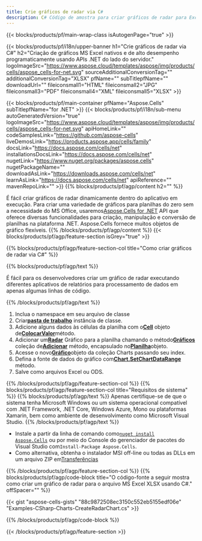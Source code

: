```yaml
---
title: Crie gráficos de radar via C#
description: C# Código de amostra para criar gráficos de radar para Excel usando a Biblioteca .NET. Use este código para criar um gráfico de radar para MS Excel em VB.NET, Asp.NET ou qualquer aplicativo baseado em .NET.
---
```

{{< blocks/products/pf/main-wrap-class isAutogenPage="true" >}}

{{< blocks/products/pf/i18n/upper-banner h1="Crie gráficos de radar via C#" h2="Criação de gráficos MS Excel nativos e de alto desempenho programaticamente usando APIs .NET do lado do servidor." logoImageSrc="https://www.aspose.cloud/templates/aspose/img/products/cells/aspose_cells-for-net.svg" sourceAdditionalConversionTag="" additionalConversionTag="XLSX" pfName="" subTitlepfName="" downloadUrl="" fileiconsmall1="HTML" fileiconsmall2="JPG" fileiconsmall3="PDF" fileiconsmall4="XML" fileiconsmall5="XLSX" >}}

{{< blocks/products/pf/main-container pfName="Aspose.Cells" subTitlepfName="for .NET" >}}
{{< blocks/products/pf/i18n/sub-menu autoGeneratedVersion="true" logoImageSrc="https://www.aspose.cloud/templates/aspose/img/products/cells/aspose_cells-for-net.svg" apiHomeLink="" codeSamplesLink="https://github.com/aspose-cells" liveDemosLink="https://products.aspose.app/cells/family" docsLink="https://docs.aspose.com/cells/net" installationsDocsLink="https://docs.aspose.com/cells/net" nugetLink="https://www.nuget.org/packages/aspose.cells" nugetPackageName="" downloadAsLink="https://downloads.aspose.com/cells/net" learnAsLink="https://docs.aspose.com/cells/net" apiReference="" mavenRepoLink="" >}}
{{% blocks/products/pf/agp/content h2="" %}}

É fácil criar gráficos de radar dinamicamente dentro do aplicativo em execução. Para criar uma variedade de gráficos para planilhas do zero sem a necessidade do MS Office, usaremos[Aspose.Cells for .NET](https://products.aspose.com/cells/net) API que oferece diversas funcionalidades para criação, manipulação e conversão de planilhas na plataforma .NET. Aspose.Cells fornece muitos objetos de gráfico flexíveis.
{{% /blocks/products/pf/agp/content %}}
{{< blocks/products/pf/agp/feature-section isGrey="true" >}}

{{% blocks/products/pf/agp/feature-section-col title="Como criar gráficos de radar via C#" %}}

{{% blocks/products/pf/agp/text %}}

É fácil para os desenvolvedores criar um gráfico de radar executando diferentes aplicativos de relatórios para processamento de dados em apenas algumas linhas de código.

{{% /blocks/products/pf/agp/text %}}

1. Inclua o namespace em seu arquivo de classe
1.  Criar[**pasta de trabalho**](https://reference.aspose.com/cells/net/aspose.cells/workbook) instância de classe.
1.  Adicione alguns dados às células da planilha com o[**Cell**](https://reference.aspose.com/cells/net/aspose.cells/cell) objeto de[**ColocarValor**](https://reference.aspose.com/cells/net/aspose.cells/cell/methods/putvalue/index)método.
1.  Adicionar um[**Radar**](https://reference.aspose.com/cells/net/aspose.cells.charts/charttype) Gráfico para a planilha chamando o método[**Gráficos**](https://reference.aspose.com/cells/net/aspose.cells.charts/chartcollection) coleção de[**Adicionar**](https://reference.aspose.com/cells/net/aspose.cells.charts/chartcollection/methods/add) método, encapsulado no[**Planilha**](https://reference.aspose.com/cells/net/aspose.cells/worksheet)objeto.
1.  Acesse o novo[**Gráfico**](https://reference.aspose.com/cells/net/aspose.cells.charts/chart)objeto da coleção Charts passando seu index.
1.  Defina a fonte de dados do gráfico com[**Chart.SetChartDataRange**](https://https://reference.aspose.com/cells/net/aspose.cells.charts/chart/methods/setchartdatarange) método.
1. Salve como arquivos Excel ou ODS.

{{% /blocks/products/pf/agp/feature-section-col %}}
{{% blocks/products/pf/agp/feature-section-col title="Requisitos de sistema" %}}
{{% blocks/products/pf/agp/text %}}
Apenas certifique-se de que o sistema tenha Microsoft Windows ou um sistema operacional compatível com .NET Framework, .NET Core, Windows Azure, Mono ou plataformas Xamarin, bem como ambiente de desenvolvimento como Microsoft Visual Studio.
{{% /blocks/products/pf/agp/text %}}
-  Instale a partir da linha de comando como<code><a href="https://downloads.aspose.com/cells/net">nuget install Aspose.Cells</a></code> ou por meio do Console do gerenciador de pacotes do Visual Studio com<code>Install-Package Aspose.Cells</code>.
-  Como alternativa, obtenha o instalador MSI off-line ou todas as DLLs em um arquivo ZIP em<a href="https://downloads.aspose.com/cells/net">Transferências</a>

{{% /blocks/products/pf/agp/feature-section-col %}}
{{% blocks/products/pf/agp/code-block title="O código-fonte a seguir mostra como criar um gráfico de radar para o arquivo MS Excel XLSX usando C#." offSpacer="" %}}

{{< gist "aspose-cells-gists" "88c9872508ec3150c552eb5155edf06e" "Examples-CSharp-Charts-CreateRadarChart.cs" >}}

{{% /blocks/products/pf/agp/code-block %}}

{{< /blocks/products/pf/agp/feature-section >}}

<!-- aboutfile Starts -->
